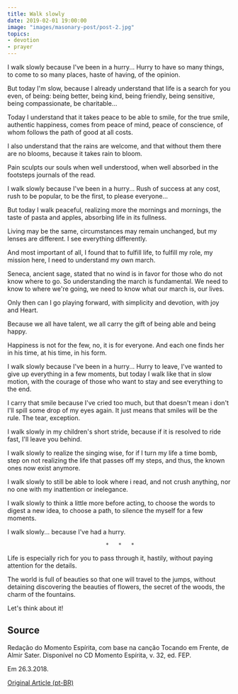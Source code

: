 ```yaml
---
title: Walk slowly
date: 2019-02-01 19:00:00
image: "images/masonary-post/post-2.jpg"
topics: 
- devotion
- prayer
---
```


I walk slowly because I've been in a hurry... Hurry to have so many things, to come to
so many places, haste of having, of the opinion.

But today I'm slow, because I already understand that life is a search for you
even, of being: being better, being kind, being friendly, being sensitive, being compassionate,
be charitable...

Today I understand that it takes peace to be able to smile, for the true smile,
authentic happiness, comes from peace of mind, peace of conscience, of whom
follows the path of good at all costs.

I also understand that the rains are welcome, and that without them there are no blooms,
because it takes rain to bloom.

Pain sculpts our souls when well understood, when well absorbed in the footsteps
journals of the read.

I walk slowly because I've been in a hurry... Rush of success at any cost,
rush to be popular, to be the first, to please everyone...

But today I walk peaceful, realizing more the mornings and mornings, the taste of
pasta and apples, absorbing life in its fullness.

Living may be the same, circumstances may remain unchanged, but
my lenses are different. I see everything differently.

And most important of all, I found that to fulfill life, to fulfill my
role, my mission here, I need to understand my own march.

Seneca, ancient sage, stated that no wind is in favor for those who do not know
where to go. So understanding the march is fundamental. We need to know to
where we're going, we need to know what our march is, our lives.

Only then can I go playing forward, with simplicity and devotion, with joy and
Heart.

Because we all have talent, we all carry the gift of being able and being happy.

Happiness is not for the few, no, it is for everyone. And each one finds her
in his time, at his time, in his form.

I walk slowly because I've been in a hurry... Hurry to leave, I've wanted to give up
everything in a few moments, but today I walk like that in slow motion, with the courage
of those who want to stay and see everything to the end.

I carry that smile because I've cried too much, but that doesn't mean i don't
I'll spill some drop of my eyes again. It just means that smiles
will be the rule. The tear, exception.

I walk slowly in my children's short stride, because if it is resolved to ride fast,
I'll leave you behind.

I walk slowly to realize the singing wise, for if I turn my life a
time bomb, step on not realizing the life that passes off my steps, and
thus, the known ones now exist anymore.

I walk slowly to still be able to look where i read, and not crush anything, nor
no one with my inattention or inelegance.

I walk slowly to think a little more before acting, to choose the words
to digest a new idea, to choose a path, to silence the
myself for a few moments.

I walk slowly... because I've had a hurry.

                                   *   *   *

Life is especially rich for you to pass through it, hastily, without paying attention
for the details.

The world is full of beauties so that one will travel to the jumps, without detaining
discovering the beauties of flowers, the secret of the woods, the charm of the fountains.

Let's think about it!

## Source
Redação do Momento Espírita, com base na
canção Tocando em Frente, de Almir Sater.
Disponível no CD Momento Espírita, v. 32, ed. FEP.

Em 26.3.2018.

[Original Article (pt-BR)](http://momento.com.br/pt/ler_texto.php?id=5099)
